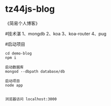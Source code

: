 # tz44js-blog
《简易个人博客》

#技术湛
1、mongdb
2、koa
3、koa-router
4、pug

#启动项目
```shell
cd demo-blog
npm i

启动数据库
mongod --dbpath database/db

启动项目
node app


浏览器访问 localhost:3000
```
